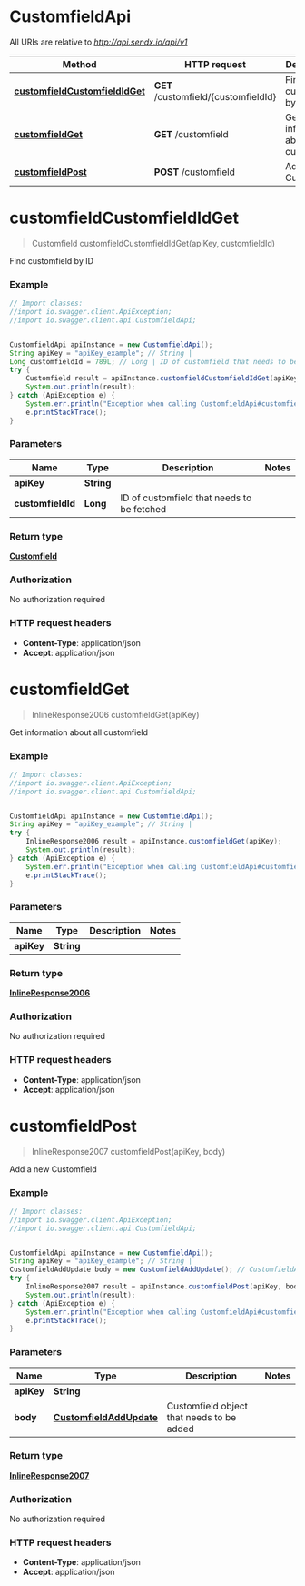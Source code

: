 # CustomfieldApi

All URIs are relative to *http://api.sendx.io/api/v1*

Method | HTTP request | Description
------------- | ------------- | -------------
[**customfieldCustomfieldIdGet**](CustomfieldApi.md#customfieldCustomfieldIdGet) | **GET** /customfield/{customfieldId} | Find customfield by ID
[**customfieldGet**](CustomfieldApi.md#customfieldGet) | **GET** /customfield | Get information about all customfield
[**customfieldPost**](CustomfieldApi.md#customfieldPost) | **POST** /customfield | Add a new Customfield


<a name="customfieldCustomfieldIdGet"></a>
# **customfieldCustomfieldIdGet**
> Customfield customfieldCustomfieldIdGet(apiKey, customfieldId)

Find customfield by ID



### Example
```java
// Import classes:
//import io.swagger.client.ApiException;
//import io.swagger.client.api.CustomfieldApi;


CustomfieldApi apiInstance = new CustomfieldApi();
String apiKey = "apiKey_example"; // String | 
Long customfieldId = 789L; // Long | ID of customfield that needs to be fetched
try {
    Customfield result = apiInstance.customfieldCustomfieldIdGet(apiKey, customfieldId);
    System.out.println(result);
} catch (ApiException e) {
    System.err.println("Exception when calling CustomfieldApi#customfieldCustomfieldIdGet");
    e.printStackTrace();
}
```

### Parameters

Name | Type | Description  | Notes
------------- | ------------- | ------------- | -------------
 **apiKey** | **String**|  |
 **customfieldId** | **Long**| ID of customfield that needs to be fetched |

### Return type

[**Customfield**](Customfield.md)

### Authorization

No authorization required

### HTTP request headers

 - **Content-Type**: application/json
 - **Accept**: application/json

<a name="customfieldGet"></a>
# **customfieldGet**
> InlineResponse2006 customfieldGet(apiKey)

Get information about all customfield



### Example
```java
// Import classes:
//import io.swagger.client.ApiException;
//import io.swagger.client.api.CustomfieldApi;


CustomfieldApi apiInstance = new CustomfieldApi();
String apiKey = "apiKey_example"; // String | 
try {
    InlineResponse2006 result = apiInstance.customfieldGet(apiKey);
    System.out.println(result);
} catch (ApiException e) {
    System.err.println("Exception when calling CustomfieldApi#customfieldGet");
    e.printStackTrace();
}
```

### Parameters

Name | Type | Description  | Notes
------------- | ------------- | ------------- | -------------
 **apiKey** | **String**|  |

### Return type

[**InlineResponse2006**](InlineResponse2006.md)

### Authorization

No authorization required

### HTTP request headers

 - **Content-Type**: application/json
 - **Accept**: application/json

<a name="customfieldPost"></a>
# **customfieldPost**
> InlineResponse2007 customfieldPost(apiKey, body)

Add a new Customfield



### Example
```java
// Import classes:
//import io.swagger.client.ApiException;
//import io.swagger.client.api.CustomfieldApi;


CustomfieldApi apiInstance = new CustomfieldApi();
String apiKey = "apiKey_example"; // String | 
CustomfieldAddUpdate body = new CustomfieldAddUpdate(); // CustomfieldAddUpdate | Customfield object that needs to be added
try {
    InlineResponse2007 result = apiInstance.customfieldPost(apiKey, body);
    System.out.println(result);
} catch (ApiException e) {
    System.err.println("Exception when calling CustomfieldApi#customfieldPost");
    e.printStackTrace();
}
```

### Parameters

Name | Type | Description  | Notes
------------- | ------------- | ------------- | -------------
 **apiKey** | **String**|  |
 **body** | [**CustomfieldAddUpdate**](CustomfieldAddUpdate.md)| Customfield object that needs to be added |

### Return type

[**InlineResponse2007**](InlineResponse2007.md)

### Authorization

No authorization required

### HTTP request headers

 - **Content-Type**: application/json
 - **Accept**: application/json

